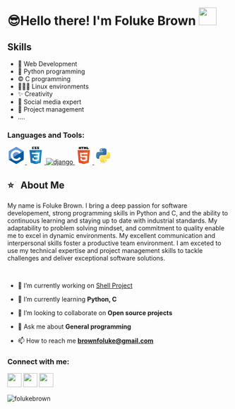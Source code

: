 <!-- <a href="https://www.youtube.com/watch?v=dQw4w9WgXcQ"><img src="https://user-images.githubusercontent.com/73097560/115834477-dbab4500-a447-11eb-908a-139a6edaec5c.gif"></a> -->
<h1>😎Hello there! I'm Foluke Brown <img src="src/Hi.gif" width="40px" height="40px" style="max-width: 10%;"></h1>

<!--  <h1>$${\color{orange}Hello\space \color{red} there! \space\color{green}I'm\space \color{red}Nikhila\space \color{red}K S}$$</h1> -->

<!-- [![Typing SVG](https://readme-typing-svg.herokuapp.com/?lines=Working+on+various+projects+...+;Fixing+bugs+..+;Lets+catch+up,+connect+with++me+on+Linkedin)](https://git.io/typing-svg) -->

<!-- <img align="right"  alt="GIF" src="https://user-images.githubusercontent.com/60257288/169688266-0dba71e8-949d-4bc6-a048-0059ef1f994b.jpg" width="420" height="300" />-->

 <!-- <img align="right"  alt="GIF" src="https://github.com/Nikhila-KS/Nikhila-KS/assets/100426366/c469cccd-6cae-4eac-a1a3-ebc9fcaf409c" width="410" height="330" /> -->

 ## Skills
- 🔭 Web Development
- 🐍 Python programming
- © C programming
- 👩🏽‍💻 Linux environments
- ✨ Creativity
- 🌱 Social media expert
- 👯 Project management
- ....

<h3 align="left">Languages and Tools:</h3>
<p align="left"> <a href="https://www.cprogramming.com/" target="_blank" rel="noreferrer"> <img src="https://raw.githubusercontent.com/devicons/devicon/master/icons/c/c-original.svg" alt="c" width="40" height="40"/> </a> <a href="https://www.w3schools.com/css/" target="_blank" rel="noreferrer"> <img src="https://raw.githubusercontent.com/devicons/devicon/master/icons/css3/css3-original-wordmark.svg" alt="css3" width="40" height="40"/> </a> <a href="https://www.djangoproject.com/" target="_blank" rel="noreferrer"> <img src="https://cdn.worldvectorlogo.com/logos/django.svg" alt="django" width="40" height="40"/> </a> <a href="https://www.w3.org/html/" target="_blank" rel="noreferrer"> <img src="https://raw.githubusercontent.com/devicons/devicon/master/icons/html5/html5-original-wordmark.svg" alt="html5" width="40" height="40"/> </a> <a href="https://www.python.org" target="_blank" rel="noreferrer"> <img src="https://raw.githubusercontent.com/devicons/devicon/master/icons/python/python-original.svg" alt="python" width="40" height="40"/> </a> </p>

 
## ⭐ &nbsp; About Me
My name is Foluke Brown. I bring a deep passion for software developement, strong programming skills in Python and C, and the ability to continuous learning and staying up to date with industrial standards. My adaptability to problem solving mindset, and commitment to quality enable me to excel in dynamic environments. My excellent communication and interpersonal skills foster a productive team environment. I am exceted to use my technical expertise and project management skills to tackle challenges and deliver exceptional software solutions.


<!-- ## 👀 &nbsp;Profile Visits -->

<!-- <img src="https://profile-counter.glitch.me/folukebrown/count.svg"> -->

<br>

<!-- ## ⚙️Github Info 
### <b>⚡GitHub Analytics</b><br>
<a href="https://github.com/folukebrown">
  <img height="180em" src="https://github-readme-stats-eight-theta.vercel.app/api?username=folukebrown&show_icons=true&theme=algolia&include_all_commits=true&count_private=true"/>
  <img height="183em" src="https://github-readme-stats-eight-theta.vercel.app/api/top-langs/?username=folukebrown&layout=compact&langs_count=8&theme=algolia"/>
</a><br> -->

<!-- ### <b>🔥 Github Streaks</b> <br>
<p align="start"><img src="https://github-readme-streak-stats.herokuapp.com/?user=folukebrown&" alt="Streak" /></p>

<p align="left"> <img src="https://komarev.com/ghpvc/?username=folukebrown&label=Profile%20views&color=0e75b6&style=flat" alt="folukebrown" /> </p>

<p align="left"> <a href="https://github.com/ryo-ma/github-profile-trophy"><img src="https://github-profile-trophy.vercel.app/?username=folukebrown" alt="folukebrown" /></a> </p> -->

- 🔭 I’m currently working on [Shell Project](https://github.com/folukebrown/simple_shell)

- 🌱 I’m currently learning **Python, C**

- 👯 I’m looking to collaborate on **Open source projects**

- 💬 Ask me about **General programming**

- 📫 How to reach me **brownfoluke@gmail.com**

<h3 align="left">Connect with me:</h3>
<!-- <p align="left"> <a href="https://discordapp.com/users/937085989942345768" target="_blank" rel="noreferrer"><img src="https://raw.githubusercontent.com/danielcranney/readme-generator/main/public/icons/socials/discord.svg" width="32" height="32" /></a>  -->

<a href="https://github.com/FolukeBrown" target="_blank" rel="noreferrer"><img src="https://raw.githubusercontent.com/danielcranney/readme-generator/main/public/icons/socials/github.svg" width="32" height="32" /></a> 
<a href="https://www.linkedin.com/in/brown-foluke" target="_blank" rel="noreferrer"><img src="https://raw.githubusercontent.com/danielcranney/readme-generator/main/public/icons/socials/linkedin.svg" width="32" height="32" /></a> 
<a href="https://twitter.com/BrownFoluke" target="_blank" rel="noreferrer"><img src="https://raw.githubusercontent.com/danielcranney/readme-generator/main/public/icons/socials/twitter.svg" width="32" height="32" /></a></p>

<!-- <p align="left">
<a href="https://twitter.com/folukebrown" target="blank"><img align="center" src="https://raw.githubusercontent.com/rahuldkjain/github-profile-readme-generator/master/src/images/icons/Social/twitter.svg" alt="folukebrown" height="30" width="40" /></a>
</p> -->

<p><img align="left" src="https://github-readme-stats.vercel.app/api/top-langs?username=folukebrown&show_icons=true&locale=en&layout=compact" alt="folukebrown" /></p>

<!-- <p>&nbsp;<img align="center" src="https://github-readme-stats.vercel.app/api?username=folukebrown&show_icons=true&locale=en" alt="folukebrown" /></p> -->

<!-- <p><img align="center" src="https://github-readme-streak-stats.herokuapp.com/?user=folukebrown&" alt="folukebrown" /></p> -->

<!-- ## 🐍 Contribution snake

<picture>
  <source media="(prefers-color-scheme: dark)" srcset="https://getlost01.github.io/github-snake.github.io/github-contribution-grid-snake-dark.svg">
  <source media="(prefers-color-scheme: light)" srcset="https://getlost01.github.io/github-snake.github.io/github-contribution-grid-snake.svg">
  <img alt="github contribution grid snake animation" src="https://getlost01.github.io/github-snake.github.io/github-contribution-grid-snake.svg">
</picture> -->

